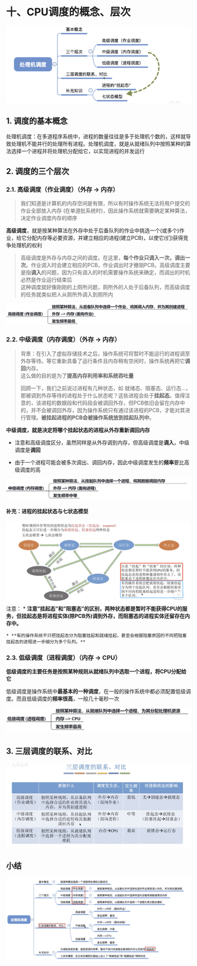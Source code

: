 # 十、CPU调度的概念、层次
![](%E5%8D%81%E3%80%81CPU%E8%B0%83%E5%BA%A6%E7%9A%84%E6%A6%82%E5%BF%B5%E3%80%81%E5%B1%82%E6%AC%A1/%E6%88%AA%E5%B1%8F2021-03-26%2021.07.32.png)


## 1. 调度的基本概念

处理机调度：在多道程序系统中，进程的数量往往是多于处理机个数的，这样就导致处理机不能并行的处理所有进程。处理机调度，就是从就绪队列中按照某种的算法选择一个进程并将处理机分配给它，以实现进程的并发运行



## 2. 调度的三个层次

### 2.1. 高级调度（作业调度）（外存 -> 内存）

> 我们知道是计算机的内存空间是有限，所以有时操作系统无法将用户提交的作业全部放入内存 (在单道批系统时)，因此操作系统就需要确定某种算法，决定作业调度内存的顺序  

**高级调度**，就是按某种算法在外存中处于后备队列的作业中挑选一个(或多个)作业，给它分配内存等必要资源，并建立相应的进程(建立PCB)，以使它(们)获得竞争处理机的权利

> 高级调度是外存与内存之间的调度。在这里，**每个作业只调入一次，调出一次**。作业调入时会建立相应的PCB，作业调出时才撤销PCB。高级调度主要是指**调入**的问题，因为只有调入的时机需要操作系统来确定，而调出的时机必然是作业运行结束后  
> 这种调度就好像刚刚的上厕所问题，厕所外的人处于后备队列，而高级调度的任务就类似把人从厕所外调入到厕所内  

![](%E5%8D%81%E3%80%81CPU%E8%B0%83%E5%BA%A6%E7%9A%84%E6%A6%82%E5%BF%B5%E3%80%81%E5%B1%82%E6%AC%A1/0404BFC6-3DD8-4BB1-BEBB-A75534C1F43E.png)


### 2.2. 中级调度（内存调度）（外存 -> 内存）

> 背景：在引入了虚拟存储技术之后，操作系统可将暂时不能运行的进程调至外存等待。等它重新具备了运行条件且内存稍有空闲时，操作系统再把它**调回**内存。  
> 这么做的目的是为了**提高内存利用率和系统吞吐量**  
>   
> 回顾一下，我们之前说过进程有几种状态，如 就绪态、阻塞态、运行态…，那被调到外存等待的进程处于什么状态呢？这些进程会处于**挂起态**。值得注意的，该进程的数据段和代码段会被调回外存，但PCB依旧会留在内存中的，并不会被调回外存，因为操作系统只有通过该进程的PCB，才能对其进行管理。**被挂起进程的PCB会被操作系统放到挂起队列中**。  

**中级调度，就是决定将哪个挂起状态的进程从外存重新调回内存**

* 注意和高级调度区分，虽然同样是从外存调到内存，但高级调度是**调入**，中级调度是**调回**

* 由于一个进程可能会被多次调出、调回内存，因此中级调度发生的**频率**要比高级调度的高

![](%E5%8D%81%E3%80%81CPU%E8%B0%83%E5%BA%A6%E7%9A%84%E6%A6%82%E5%BF%B5%E3%80%81%E5%B1%82%E6%AC%A1/4EADE9C6-A23F-489F-A1A4-4FE887C27E44.png)


#### 补充：进程的挂起状态与七状态模型

![](%E5%8D%81%E3%80%81CPU%E8%B0%83%E5%BA%A6%E7%9A%84%E6%A6%82%E5%BF%B5%E3%80%81%E5%B1%82%E6%AC%A1/93ED3DA7-B11D-4262-AB6C-D7A4EB30436E.png)注意：
	* **注意”挂起态”和”阻塞态”的区别，两种状态都是暂时不能获得CPU的服务，但挂起态是将进程实体(除PCB外)调到外存，而阻塞态的进程实体还留存在内存中。**

	* **有的操作系统不只把挂起态分为阻塞挂起和就绪挂起，甚至会根据阻塞原因的不同把阻塞挂起态的进程进一步细分为多个队列。**


### 2.3. 低级调度（进程调度）（内存 -> CPU）

**低级调度的主要任务是按照某种规则从就绪队列中选取一个进程，将CPU分配给它**

低级调度是操作系统中**最基本的一种调度**，在一般的操作系统中都必须配置低级调度。而且低级调度的**频率很高**，一般几十毫秒一次

![](%E5%8D%81%E3%80%81CPU%E8%B0%83%E5%BA%A6%E7%9A%84%E6%A6%82%E5%BF%B5%E3%80%81%E5%B1%82%E6%AC%A1/2B722ECC-B355-4450-9DFC-F6366B872164.png)



## 3. 三层调度的联系、对比
![](%E5%8D%81%E3%80%81CPU%E8%B0%83%E5%BA%A6%E7%9A%84%E6%A6%82%E5%BF%B5%E3%80%81%E5%B1%82%E6%AC%A1/%E6%88%AA%E5%B1%8F2021-03-26%2021.32.29.png)



## 小结
![](%E5%8D%81%E3%80%81CPU%E8%B0%83%E5%BA%A6%E7%9A%84%E6%A6%82%E5%BF%B5%E3%80%81%E5%B1%82%E6%AC%A1/%E6%88%AA%E5%B1%8F2021-03-26%2021.34.42.png)
